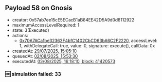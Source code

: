 ## Payload 58 on Gnosis

- creator: 0x57ab7ee15cE5ECacB1aB84EE42D5A9d0d8112922
- maximumAccessLevelRequired: 1
- state: 3(Executed)
- actions:
  - [0x70A7ACa1be32363F4bfC1402CbCD63bA6C2F2220](https://gnosisscan.io/tx/0x70A7ACa1be32363F4bfC1402CbCD63bA6C2F2220), accessLevel: 1, withDelegateCall: true, value: 0, signature: execute(), callData: 0x
- createdAt: [29/07/2025, 15:05:10](https://gnosisscan.io/tx/0x95416c006fc382dc2af5d32b514c6e4f6c0d8b2aca528b0c768a271c5d332496)
- queuedAt: [02/08/2025, 15:53:30](https://gnosisscan.io/tx/0x6d7f0c0a68be1c87ace413f9b8c30223684237ec6cc7ca3f87c2f5be7d2c0adc)
- executedAt: [03/08/2025, 16:18:10, block: 41420573](https://gnosisscan.io/tx/0xdb1935dac1443af183aa7535620a50a226204688a05214cbe3727c56d7116f3b)

### :sos: simulation failed: 33
